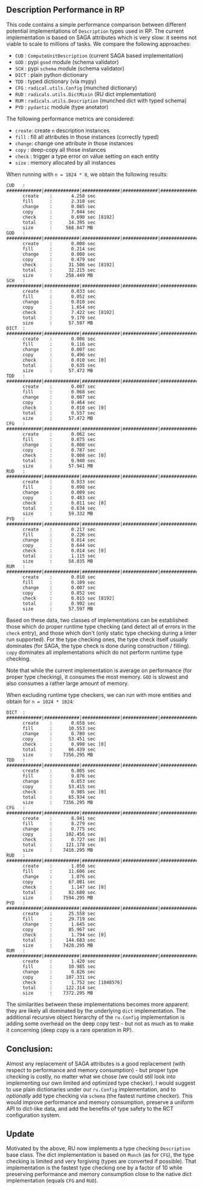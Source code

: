 
Description Performance in RP
-----------------------------

This code contains a simple performance comparison between different potential
implementations of `Description` types used in RP.  The current implementation
is based on SAGA attributes which is very slow: it seems not viable to scale to
millions of tasks.  We compare the following approaches:

  - `CUD`  : `ComputeUnitDescription` (current SAGA based implementation)
  - `GOD`  : pypi `good` module (schema validator)
  - `SCH`  : pypi `schema` module (schema validator)
  - `DICT` : plain python dictionary
  - `TDD`  : typed dictionary (via mypy)
  - `CFG`  : `radical.utils.Config` (munched dictionary)
  - `RUD`  : `radicals.utils.DictMixin` (RU dict implementation)
  - `RUM`  : `radicals.utils.Description` (munched dict with typed schema)
  - `PYD`  : `pydantic` module (type anotator)

The following performance metrics are considered:

  - `create`: create `n` description instances
  - `fill`  : fill all attributes in those instances (correctly typed)
  - `change`: change one attribute in those instances
  - `copy`  : deep-copy all those instances
  - `check` : trigger a type error on value setting on each entity
  - `size`  : memory allocated by all instances

When running with `n = 1024 * 8`, we obtain the following results:

```
CUD   : #############|#############|##############|#############|###############
      create    :       4.258 sec
      fill      :       2.318 sec
      change    :       0.085 sec
      copy      :       7.044 sec
      check     :       0.690 sec [8192]
      total     :      14.395 sec
      size      :     568.847 MB
GOD   : #############|#############|##############|#############|###############
      create    :       0.008 sec
      fill      :       0.214 sec
      change    :       0.008 sec
      copy      :       0.479 sec
      check     :      31.506 sec [8192]
      total     :      32.215 sec
      size      :     258.449 MB
SCH   : #############|#############|##############|#############|###############
      create    :       0.033 sec
      fill      :       0.052 sec
      change    :       0.010 sec
      copy      :       1.654 sec
      check     :       7.422 sec [8192]
      total     :       9.170 sec
      size      :      57.597 MB
DICT  : #############|#############|##############|#############|###############
      create    :       0.006 sec
      fill      :       0.116 sec
      change    :       0.007 sec
      copy      :       0.496 sec
      check     :       0.010 sec [0]
      total     :       0.635 sec
      size      :      57.472 MB
TDD   : #############|#############|##############|#############|###############
      create    :       0.007 sec
      fill      :       0.068 sec
      change    :       0.007 sec
      copy      :       0.464 sec
      check     :       0.010 sec [0]
      total     :       0.557 sec
      size      :      57.472 MB
CFG   : #############|#############|##############|#############|###############
      create    :       0.062 sec
      fill      :       0.075 sec
      change    :       0.008 sec
      copy      :       0.787 sec
      check     :       0.008 sec [0]
      total     :       0.940 sec
      size      :      57.941 MB
RUD   : #############|#############|##############|#############|###############
      create    :       0.033 sec
      fill      :       0.098 sec
      change    :       0.009 sec
      copy      :       0.483 sec
      check     :       0.011 sec [0]
      total     :       0.634 sec
      size      :      59.332 MB
PYD   : #############|#############|##############|#############|###############
      create    :       0.217 sec
      fill      :       0.226 sec
      change    :       0.014 sec
      copy      :       0.644 sec
      check     :       0.014 sec [0]
      total     :       1.115 sec
      size      :      58.035 MB
RUM   : #############|#############|##############|#############|###############
      create    :       0.010 sec
      fill      :       0.109 sec
      change    :       0.007 sec
      copy      :       0.852 sec
      check     :       0.015 sec [8192]
      total     :       0.992 sec
      size      :      57.597 MB
```

Based on these data, two classes of implementations can be established: those
which do proper runtime type checking (and detect all of errors in the `check`
entry), and those which don't (only static type checking during a linter run
supported).  For the type checking ones, the type check itself usually dominates
(for SAGA, the type check is done during construction / filling).  `copy`
dominates all implementations which do not perform runtime type checking.

Note that while the current implementation is average on performance (for proper
type checking), it consumes the most memory.  `GOD` is slowest and also consumes
a rather large amount of memory.

When excluding runtime type checkers, we can run with more entities and obtain
for `n = 1024 * 1024`:

```
DICT  : #############|#############|##############|#############|###############
      create    :       0.658 sec
      fill      :      10.553 sec
      change    :       0.780 sec
      copy      :      53.451 sec
      check     :       0.998 sec [0]
      total     :      66.439 sec
      size      :    7356.295 MB
TDD   : #############|#############|##############|#############|###############
      create    :       0.805 sec
      fill      :       9.876 sec
      change    :       0.853 sec
      copy      :      53.415 sec
      check     :       0.985 sec [0]
      total     :      65.934 sec
      size      :    7356.295 MB
CFG   : #############|#############|##############|#############|###############
      create    :       8.941 sec
      fill      :       8.279 sec
      change    :       0.775 sec
      copy      :     102.456 sec
      check     :       0.727 sec [0]
      total     :     121.178 sec
      size      :    7416.295 MB
RUD   : #############|#############|##############|#############|###############
      create    :       1.050 sec
      fill      :      11.606 sec
      change    :       1.076 sec
      copy      :      67.801 sec
      check     :       1.147 sec [0]
      total     :      82.680 sec
      size      :    7594.295 MB
PYD   : #############|#############|##############|#############|###############
      create    :      25.558 sec
      fill      :      29.719 sec
      change    :       1.645 sec
      copy      :      85.967 sec
      check     :       1.794 sec [0]
      total     :     144.683 sec
      size      :    7428.295 MB
RUM   : #############|#############|##############|#############|###############
      create    :       1.420 sec
      fill      :      10.985 sec
      change    :       0.826 sec
      copy      :     107.331 sec
      check     :       1.752 sec [1048576]
      total     :     122.314 sec
      size      :    7372.295 MB
```

The similarities between these implementations becomes more apparent: they
are likely all dominated by the underlying `dict` implementation.  The
additional recursive object hierarchy of the `ru.Config` implementation is
adding some overhead on the deep copy test - but not as much as to make it
concerning (deep copy is a rare operation in RP).

Conclusion:
-----------

Almost any replacement of SAGA attributes is a good replacement (with respect to
performance and memory consumption) - but proper type checking is costly, no
matter what we chose (we could still look into implementing our own limited and
optimized type checker).  I would suggest to use plain dictionaries under our
`ru.Config` implementation, and to *optionally* add type checking via `schema`
(the fastest runtime checker).  This would improve performance and memory
consumption, preserve a uniform API to dict-like data, and add the benefits of
type safety to the RCT configuration system.


Update
------

Motivated by the above, RU now implements a type checking `Description` base
class.  The dict implementation is based on `Munch` (as for `CFG`), the type
checking is limited and very forgiving (types are converted if possible).  That
implementation is the fastest type checking one by a factor of 10 while
preserving performance and memory consumption close to the native dict
implementation (equals `CFG` and `RUD`).

